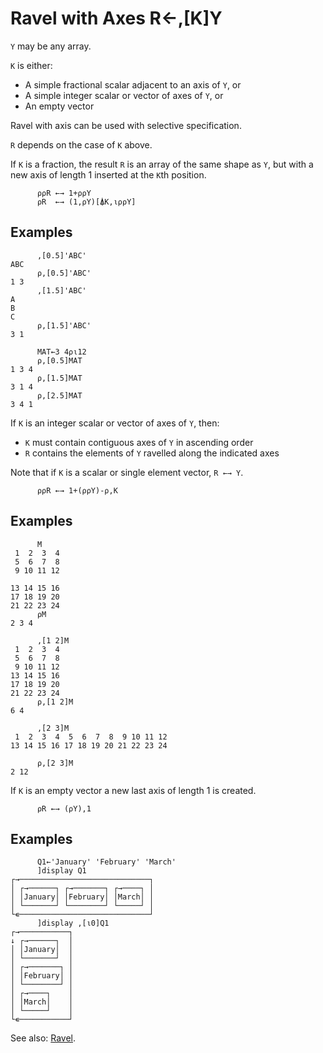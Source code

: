 <div style="display: none;">
  ,
</div>






<h1 class="heading"><span class="name">Ravel with Axes</span> <span class="command">R←,[K]Y</span></h1>



`Y` may be any array.


`K` is either:

- A simple fractional scalar adjacent to an axis of `Y`, or
- A simple integer scalar or vector of axes of `Y`, or
- An empty vector


Ravel with axis can be used with selective specification.


`R` depends on the case of `K` above.


If `K` is a fraction, the result `R` is an array of the same shape as `Y`, but with a new axis of length 1 inserted at the `K`th position.

```apl
      ⍴⍴R ←→ 1+⍴⍴Y
      ⍴R  ←→ (1,⍴Y)[⍋K,⍳⍴⍴Y]
```

<h2 class="example">Examples</h2>

```apl
      ,[0.5]'ABC'
ABC
      ⍴,[0.5]'ABC'
1 3
      ,[1.5]'ABC'
A
B
C
      ⍴,[1.5]'ABC'
3 1
 
      MAT←3 4⍴⍳12
      ⍴,[0.5]MAT
1 3 4
      ⍴,[1.5]MAT
3 1 4
      ⍴,[2.5]MAT
3 4 1
```


If `K` is an integer scalar or vector of axes of `Y`, then:

- `K` must contain contiguous axes of `Y` in ascending order
- `R` contains the elements of `Y` ravelled along the indicated axes


Note that if `K` is a scalar or single element vector, `R ←→ Y`.

```apl
      ⍴⍴R ←→ 1+(⍴⍴Y)-⍴,K
```

<h2 class="example">Examples</h2>

```apl
      M
 1  2  3  4
 5  6  7  8
 9 10 11 12
 
13 14 15 16
17 18 19 20
21 22 23 24
      ⍴M
2 3 4

```

```apl
      ,[1 2]M
 1  2  3  4
 5  6  7  8
 9 10 11 12
13 14 15 16
17 18 19 20
21 22 23 24
      ⍴,[1 2]M
6 4
 
      ,[2 3]M
 1  2  3  4  5  6  7  8  9 10 11 12
13 14 15 16 17 18 19 20 21 22 23 24
 
      ⍴,[2 3]M
2 12
```


If `K` is an empty vector a new last axis of length 1 is created.

```apl
      ⍴R ←→ (⍴Y),1
```

<h2 class="example">Examples</h2>

```apl
      Q1←'January' 'February' 'March'
      ]display Q1
┌→─────────────────────────────┐
│ ┌→──────┐ ┌→───────┐ ┌→────┐ │
│ │January│ │February│ │March│ │
│ └───────┘ └────────┘ └─────┘ │
└∊─────────────────────────────┘
      ]display ,[⍳0]Q1
┌→───────────┐
↓ ┌→──────┐  │
│ │January│  │
│ └───────┘  │
│ ┌→───────┐ │
│ │February│ │
│ └────────┘ │
│ ┌→────┐    │
│ │March│    │
│ └─────┘    │
└∊───────────┘
```


See also: [Ravel](index.md).



